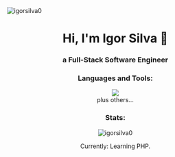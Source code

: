 <div align="center">
  <img align="left" src="https://komarev.com/ghpvc/?username=igorsilva0&label=Profile%20views&color=0e75b6&style=plastic" alt="igorsilva0" />
  <br/>
  <h1 align="center">Hi, I'm Igor Silva 👋</h1>
  <h3>a Full-Stack Software Engineer</h3>

  <h3>Languages and Tools:</h3>
  <p>
    <img src="https://skillicons.dev/icons?i=git,aws,css,express,figma,githubactions,html,js,jest,nextjs,nodejs,notion,npm,ps,postgres,postman,react,sass,supabase,ts,terraform,tailwind,vercel,vscode,vite,vitest,windows" />
    <br/>
    plus others...
    <!-- Add more tools and languages here -->
  </p>

  <h3>Stats:</h3>
    <p>
      <img src="https://github-readme-stats.vercel.app/api/top-langs?username=igorsilva0&show_icons=true&locale=en&layout=compact" alt="igorsilva0" />
    </p>
    <p>  
      Currently: Learning PHP.
    </p>
</div>
